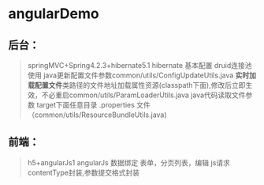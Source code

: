 # angularDemo
##  后台：
   >springMVC+Spring4.2.3+hibernate5.1
   >hibernate 基本配置
   >druid连接池使用
   >java更新配置文件参数common/utils/ConfigUpdateUtils.java
   >**实时加载配置文件**类路径的文件地址加载属性资源(classpath下面),修改后立即生效，不必重启common/utils/ParamLoaderUtils.java
   >java代码读取文件参数 target下面任意目录 .properties 文件（common/utils/ResourceBundleUtils.java)
##  前端：
  >h5+angularJs1
  >angularJs 数据绑定
  >表单，分页列表，编辑
  >js请求contentType封装,参数提交格式封装
